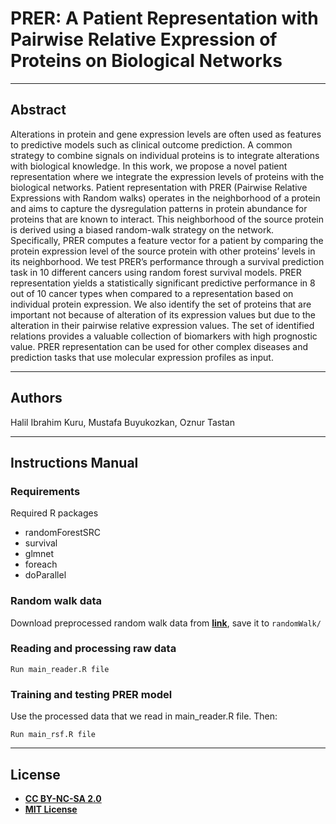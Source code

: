 # PRER: A Patient Representation with Pairwise Relative Expression of Proteins on Biological Networks

---
## Abstract
Alterations in protein and gene expression levels are often used as features to predictive models such as clinical outcome prediction. A common strategy to combine signals on individual proteins is to integrate alterations with biological knowledge. In this work, we propose a novel patient representation where we integrate the expression levels of proteins with the biological networks. Patient representation with PRER (Pairwise Relative Expressions with Random walks) operates in the neighborhood of a protein and aims to capture the dysregulation patterns in protein abundance for proteins that are known to interact. This neighborhood of the source protein is derived using a biased random-walk strategy on the network. Specifically, PRER computes a feature vector for a patient by comparing the protein expression level of the source protein with other proteins’ levels in its neighborhood. We test PRER’s performance through a survival prediction task in 10 different cancers using random forest survival models. PRER representation yields a statistically significant predictive performance in 8 out of 10 cancer types when compared to a representation based on individual protein expression. We also identify the set of proteins that are important not because of alteration of its expression values but due to the alteration in their pairwise relative expression values. The set of identified relations provides a valuable collection of biomarkers with high prognostic value. PRER representation can be used for other complex diseases and prediction tasks that use molecular expression profiles as input.

---

## Authors
Halil Ibrahim Kuru, Mustafa Buyukozkan, Oznur Tastan

---

## Instructions Manual

### Requirements
Required R packages
- randomForestSRC
- survival 
- glmnet
- foreach
- doParallel

### Random walk data
Download preprocessed random walk data from <a href="drive linki">**link**</a>, save it to `randomWalk/`

### Reading and processing raw data
```shell
Run main_reader.R file
```

### Training and testing PRER model
Use the processed data that we read in main_reader.R file. Then:
```shell
Run main_rsf.R file
```

---

## License


- **[CC BY-NC-SA 2.0](https://creativecommons.org/licenses/by-nc-sa/2.0/)**
- **[MIT License](https://github.com/hikuru/matchmaker/blob/master/LICENSE)**